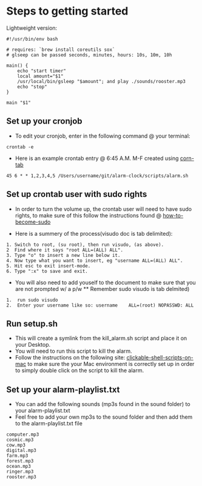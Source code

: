 # Steps to getting started

Lightweight version: 

```shell
#!/usr/bin/env bash

# requires: `brew install coreutils sox`
# glseep can be passed seconds, minutes, hours: 10s, 10m, 10h

main() {
    echo "start timer"
    local amount="$1"
    /usr/local/bin/gsleep "$amount"; and play ./sounds/rooster.mp3
    echo "stop"
}

main "$1"

```

## Set up your cronjob 

* To edit your cronjob, enter in the following command @ your terminal: 

```
crontab -e
```

* Here is an example crontab entry @ 6:45 A.M. M-F created using [corn-tab](http://www.corntab.com/pages/crontab-gui)

```
45 6 * * 1,2,3,4,5 /Users/username/git/alarm-clock/scripts/alarm.sh
```

## Set up crontab user with sudo rights

* In order to turn the volume up, the crontab user will need to have sudo rights, to make sure of this follow the instructions found @ [how-to-become-sudo](https://www.garron.me/en/linux/visudo-command-sudoers-file-sudo-default-editor.html)

* Here is a summery of the process(visudo doc is tab delimited): 
```
1. Switch to root, (su root), then run visudo, (as above).
2  Find where it says "root ALL=(ALL) ALL".
3. Type "o" to insert a new line below it.
4. Now type what you want to insert, eg "username ALL=(ALL) ALL".
5. Hit esc to exit insert-mode.
6. Type ":x" to save and exit.
```

* You will also need to add youself to the document to make sure that you are not prompted w/ a p/w
** Remember sudo visudo is tab delmited)

```
1.  run sudo visudo 
2.  Enter your username like so: username    ALL=(root) NOPASSWD: ALL
```

## Run setup.sh

* This will create a symlink from the kill_alarm.sh script and place it on your Desktop. 
* You will need to run this script to kill the alarm.
* Follow the instructions on the following site: [clickable-shell-scripts-on-mac](http://stackoverflow.com/questions/5125907/how-to-run-a-shell-script-in-os-x-by-double-clicking) to make sure the your Mac environment is correctly set up in order to simply double click on the script to kill the alarm.


## Set up your alarm-playlist.txt

* You can add the following sounds (mp3s found in the sound folder) to your alarm-playlist.txt
* Feel free to add your own mp3s to the sound folder and then add them to the alarm-playlist.txt file

```
computer.mp3
cosmic.mp3
cow.mp3
digital.mp3
farm.mp3
forest.mp3
ocean.mp3
ringer.mp3
rooster.mp3
```
